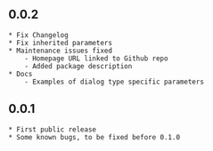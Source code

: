 ## 0.0.2
    
    * Fix Changelog
    * Fix inherited parameters
    * Maintenance issues fixed
        - Homepage URL linked to Github repo
        - Added package description
    * Docs
        - Examples of dialog type specific parameters

## 0.0.1

    * First public release
    * Some known bugs, to be fixed before 0.1.0
